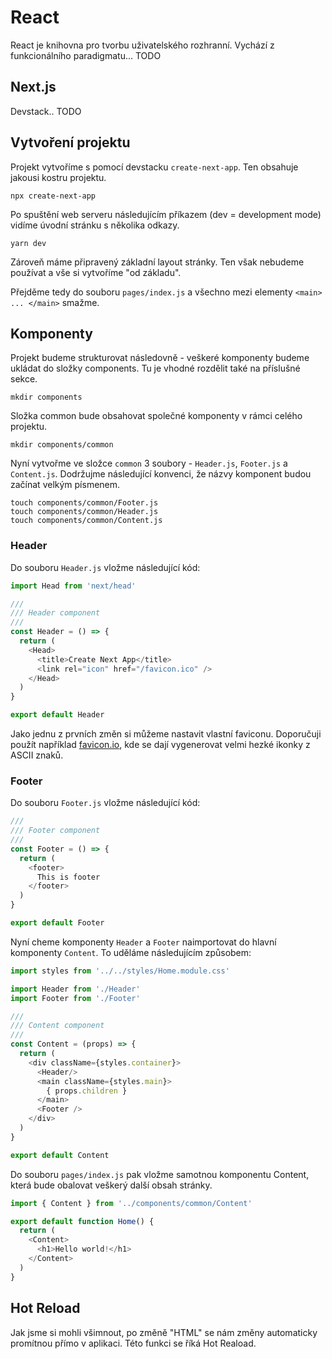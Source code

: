 
# React

React je knihovna pro tvorbu uživatelského rozhranní. Vychází z funkcionálního paradigmatu... TODO

## Next.js

Devstack.. TODO

## Vytvoření projektu

Projekt vytvoříme s pomocí devstacku `create-next-app`. Ten obsahuje jakousi kostru projektu.

```
npx create-next-app
```

Po spuštění web serveru následujícím příkazem (dev = development mode) vidíme úvodní stránku s několika odkazy. 

```
yarn dev
```

Zároveň máme připravený základní layout stránky. Ten však nebudeme používat a vše si vytvoříme "od základu". 

Přejděme tedy do souboru `pages/index.js` a všechno mezi elementy `<main> ... </main>` smažme.

## Komponenty

Projekt budeme strukturovat následovně - veškeré komponenty budeme ukládat do složky components. Tu je vhodné rozdělit také na příslušné sekce.

```
mkdir components
```

Složka common bude obsahovat společné komponenty v rámci celého projektu.

```
mkdir components/common
```

Nyní vytvořme ve složce `common` 3 soubory - `Header.js`, `Footer.js` a `Content.js`. Dodržujme následující konvenci, že názvy komponent budou začínat velkým písmenem.

```
touch components/common/Footer.js
touch components/common/Header.js
touch components/common/Content.js
```

### Header

Do souboru `Header.js` vložme následující kód:

```javascript
import Head from 'next/head'

///
/// Header component
///
const Header = () => {
  return (
    <Head>
      <title>Create Next App</title>
      <link rel="icon" href="/favicon.ico" />
    </Head>
  )
}

export default Header
```

Jako jednu z prvních změn si můžeme nastavit vlastní faviconu. Doporučuji použít například [favicon.io](https://favicon.io/favicon-generator/), kde se dají vygenerovat velmi hezké ikonky z ASCII znaků.

### Footer

Do souboru `Footer.js` vložme následující kód:

```javascript
///
/// Footer component
///
const Footer = () => {
  return (
    <footer>
      This is footer
    </footer>
  )
}

export default Footer
```

Nyní cheme komponenty `Header` a `Footer` naimportovat do hlavní komponenty `Content`. To uděláme následujícím způsobem:

```javascript
import styles from '../../styles/Home.module.css'

import Header from './Header'
import Footer from './Footer'

///
/// Content component
///
const Content = (props) => {
  return (
    <div className={styles.container}>
      <Header/>
      <main className={styles.main}>
        { props.children }
      </main>
      <Footer />
    </div>
  )
}

export default Content
```

Do souboru `pages/index.js` pak vložme samotnou komponentu Content, která bude obalovat veškerý další obsah stránky.

```javascript
import { Content } from '../components/common/Content'

export default function Home() {
  return (
    <Content>
      <h1>Hello world!</h1>
    </Content>
  )
}

```

## Hot Reload

Jak jsme si mohli všimnout, po změně "HTML" se nám změny automaticky promítnou přímo v aplikaci. Této funkci se říká Hot Reaload.



